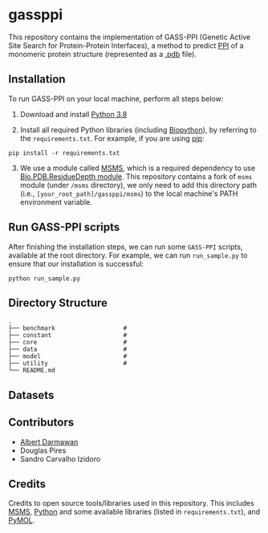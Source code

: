 # gassppi

This repository contains the implementation of GASS-PPI (Genetic Active Site Search for Protein-Protein Interfaces), a method to predict [PPI](https://www.ncbi.nlm.nih.gov/pmc/articles/PMC2566606/) of a monomeric protein structure (represented as a [.pdb](https://pdb101.rcsb.org/learn/guide-to-understanding-pdb-data/introduction) file).

## Installation

To run GASS-PPI on your local machine, perform all steps below:

1. Download and install [Python 3.8](https://www.python.org/downloads/release/python-3816/)

2. Install all required Python libraries (including [Biopython](https://biopython.org/)), by referring to the `requirements.txt`.
For example, if you are using [pip](https://pip.pypa.io/en/stable/):

```shell
pip install -r requirements.txt

```

3. We use a module called [MSMS](https://ssbio.readthedocs.io/en/latest/instructions/msms.html), which is a required dependency to use [Bio.PDB.ResidueDepth module](https://biopython.org/docs/1.79/api/Bio.PDB.ResidueDepth.html). This repository contains a fork of `msms` module (under `/msms` directory), we only need to add this directory path (i.e., `[your_root_path]/gassppi/msms`) to the local machine's PATH environment variable.

## Run GASS-PPI scripts

After finishing the installation steps, we can run some `GASS-PPI` scripts, available at the root directory. For example, we can run `run_sample.py` to ensure that our installation is successful:

```shell
python run_sample.py

```

## Directory Structure

    .
    ├── benchmark                   #
    ├── constant                    #
    ├── core                        #
    ├── data                        #
    ├── model                       #
    ├── utility                     #
    └── README.md

## Datasets

## Contributors

- [Albert Darmawan](https://github.com/darmawanalbert)
- Douglas Pires
- Sandro Carvalho Izidoro

## Credits

Credits to open source tools/libraries used in this repository. This includes [MSMS](https://ssbio.readthedocs.io/en/latest/instructions/msms.html), [Python](https://www.python.org/downloads/release/python-3816/) and some available libraries (listed in `requirements.txt`), and [PyMOL](https://pymol.org/2/).
